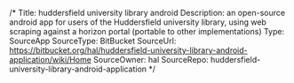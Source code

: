 /*
Title: huddersfield university library android
Description: an open-source android app for users of the Huddersfield university library, using web scraping against a horizon portal (portable to other implementations)
Type: SourceApp
SourceType: BitBucket
SourceUrl: https://bitbucket.org/hal/huddersfield-university-library-android-application/wiki/Home
SourceOwner: hal
SourceRepo: huddersfield-university-library-android-application
*/
